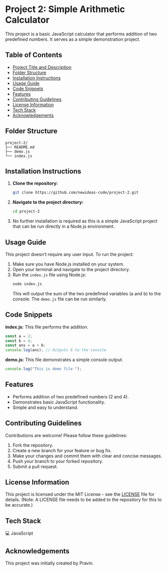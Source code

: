 # Project 2: Simple Arithmetic Calculator

This project is a basic JavaScript calculator that performs addition of two predefined numbers.  It serves as a simple demonstration project.


## Table of Contents

- [Project Title and Description](#project-title-and-description)
- [Folder Structure](#folder-structure)
- [Installation Instructions](#installation-instructions)
- [Usage Guide](#usage-guide)
- [Code Snippets](#code-snippets)
- [Features](#features)
- [Contributing Guidelines](#contributing-guidelines)
- [License Information](#license-information)
- [Tech Stack](#tech-stack)
- [Acknowledgements](#acknowledgements)


## Folder Structure

```
project-2/
├── README.md
├── demo.js
└── index.js
```


## Installation Instructions

1. **Clone the repository:**
   ```bash
   git clone https://github.com/newideas-code/project-2.git
   ```
2. **Navigate to the project directory:**
   ```bash
   cd project-2
   ```
3.  No further installation is required as this is a simple JavaScript project that can be run directly in a Node.js environment.


## Usage Guide

This project doesn't require any user input.  To run the project:

1. Make sure you have Node.js installed on your system.
2. Open your terminal and navigate to the project directory.
3. Run the `index.js` file using Node.js:
   ```bash
   node index.js
   ```
   This will output the sum of the two predefined variables (a and b) to the console.  The `demo.js` file can be run similarly.


## Code Snippets

**index.js:** This file performs the addition.

```javascript
const a = 2;
const b = 4;
const ans = a + b;
console.log(ans); // Outputs 6 to the console
```

**demo.js:** This file demonstrates a simple console output.

```javascript
console.log("This is demo file ");
```


## Features

* Performs addition of two predefined numbers (2 and 4).
* Demonstrates basic JavaScript functionality.
* Simple and easy to understand.


## Contributing Guidelines

Contributions are welcome! Please follow these guidelines:

1. Fork the repository.
2. Create a new branch for your feature or bug fix.
3. Make your changes and commit them with clear and concise messages.
4. Push your branch to your forked repository.
5. Submit a pull request.


## License Information

This project is licensed under the MIT License - see the [LICENSE](LICENSE) file for details.  (Note:  A LICENSE file needs to be added to the repository for this to be accurate.)


## Tech Stack

💻 JavaScript


## Acknowledgements

This project was initially created by Pravin.


